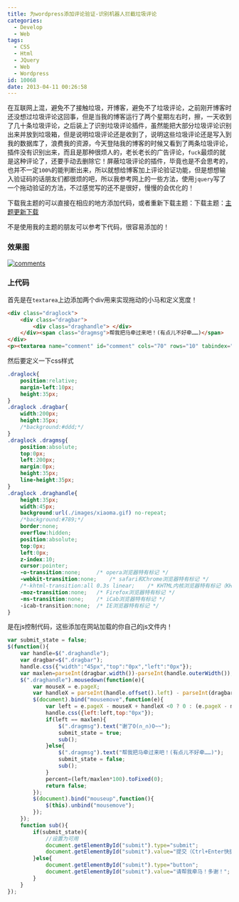 ```yaml
---
title: 为wordpress添加评论验证-识别机器人拦截垃圾评论
categories:
  - Develop
  - Web
tags:
  - CSS
  - Html
  - JQuery
  - Web
  - Wordpress
id: 10068
date: 2013-04-11 00:26:58
---
```


在互联网上混，避免不了接触垃圾，开博客，避免不了垃圾评论，之前刚开博客时还没想过垃圾评论这回事，但是当我的博客运行了两个星期左右时，擦，一天收到了几十条垃圾评论，之后装上了识别垃圾评论插件，虽然能把大部分垃圾评论识别出来并放到垃圾箱，但是说明垃圾评论还是收到了，说明这些垃圾评论还是写入到我的数据库了，浪费我的资源，今天登陆我的博客的时候又看到了两条垃圾评论，插件没有识别出来，而且是那种很烦人的，老长老长的广告评论，`fuck`最烦的就是这种评论了，还要手动去删除它！屏蔽垃圾评论的插件，毕竟也是不会思考的，也并不一定`100%`的能判断出来，所以就想给博客加上评论验证功能，但是想想输入验证码的话朋友们都很烦的吧，所以我参考网上的一些方法，使用`jquery`写了一个拖动验证的方法，不过感觉写的还不是很好，慢慢的会优化的！

下载我主题的可以直接在相应的地方添加代码，或者重新下载主题：下载主题：[主题更新下载](http://www.melove.net/?p=224)

不是使用我的主题的朋友可以参考下代码，很容易添加的！

### 效果图
[![comments](http://lzan13.qiniudn.com/blog/uploads/images/2013/04/comments.png)](http://lzan13.qiniudn.com/blog/uploads/images/2013/04/comments.png)

### 上代码
首先是在`textarea`上边添加两个div用来实现拖动的小马和定义宽度！
```html
<div class="draglock">
	<div class="dragbar">
		<div class="draghandle"> </div>
	</div><span class="dragmsg">帮我把马牵过来吧！(有点儿不好牵……)</span>
</div>
<p><textarea name="comment" id="comment" cols="70" rows="10" tabindex="4" onkeydown="if(event.ctrlKey&&event.keyCode==13){document.getElementById('submit').click();return false};"></textarea></p>
```

然后要定义一下css样式
```css
.draglock{
	position:relative;
	margin-left:10px;
	height:35px;
}
.draglock .dragbar{
	width:200px;
	height:35px;
	/*background:#ddd;*/
}
.draglock .dragmsg{
	position:absolute;
	top:0px;
	left:200px;
	margin:0px;
	height:35px;
	line-height:35px;
}
.draglock .draghandle{
	height:35px;
	width:45px;
	background:url(./images/xiaoma.gif) no-repeat;
	/*background:#789;*/
	border:none;
	overflow:hidden;
	position:absolute;
	top:0px;
	left:0px;
	z-index:10;
	cursor:pointer;
	-o-transition:none;		/* opera浏览器特有标记 */
	-webkit-transition:none;	/* safari和Chrome浏览器特有标记 */
	/*-khtml-transition:all 0.3s linear;	/* KHTML内核浏览器特有标记（KHTML是WebKit的前身） */
	-moz-transition:none;	/* Firefox浏览器特有标记 */
	-ms-transition:none;	/* iCab浏览器特有标记 */
	-icab-transition:none;	/* IE浏览器特有标记 */
}
```

是在js控制代码，这些添加在网站加载的你自己的js文件内！
```javascript
var submit_state = false;
$(function(){
	var handle=$(".draghandle");
	var dragbar=$(".dragbar");
	handle.css({"width":"45px","top":"0px","left":"0px"});
	var maxlen=parseInt(dragbar.width())-parseInt(handle.outerWidth());
	$(".draghandle").mousedown(function(e){
		var mouseX = e.pageX;
		var handleX = parseInt(handle.offset().left) - parseInt(dragbar.offset().left);
		$(document).bind("mousemove",function(e){
			var left = e.pageX - mouseX + handleX <0 ? 0 : (e.pageX - mouseX + handleX >= maxlen ? maxlen : e.pageX - mouseX + handleX);
			handle.css({left:left,top:"0px"});
			if(left == maxlen){
				$(".dragmsg").text("谢了O(∩_∩)O~~");
				submit_state = true;
				sub();
			}else{
				$(".dragmsg").text("帮我把马牵过来吧！(有点儿不好牵……)");
				submit_state = false;
				sub();
			}
		    percent=(left/maxlen*100).toFixed(0);
		    return false;
		});
		$(document).bind("mouseup",function(){
			$(this).unbind("mousemove");
		});
	});
	function sub(){
		if(submit_state){
			//设置为可用 
			document.getElementById("submit").type="submit";
			document.getElementById("submit").value="提交（Ctrl+Enter快捷）";
		}else{
			document.getElementById("submit").type="button";
			document.getElementById("submit").value="请帮我牵马！多谢！";
		}
	}
});
```